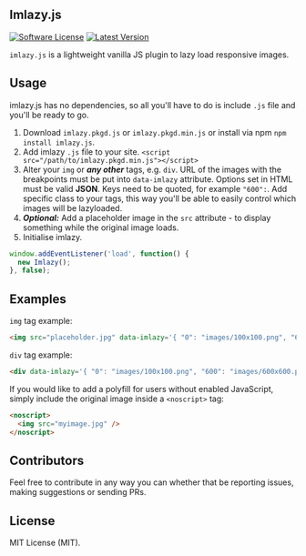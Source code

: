## Imlazy.js
[![Software License](https://img.shields.io/badge/license-MIT-brightgreen.svg?style=flat-square)](LICENSE.md)
[![Latest Version](https://img.shields.io/github/release/edtorba/imlazy.js.svg?style=flat-square)](https://github.com/edtorba/imlazy.js/releases)

`imlazy.js` is a lightweight vanilla JS plugin to lazy load responsive images.

## Usage
imlazy.js has no dependencies, so all you'll have to do is include `.js` file and you'll be ready to go.

1. Download `imlazy.pkgd.js` or `imlazy.pkgd.min.js` or install via npm `npm install imlazy.js`.
2. Add imlazy `.js` file to your site.
`<script src="/path/to/imlazy.pkgd.min.js"></script>`
3. Alter your `img` or ***any other*** tags, e.g. `div`. URL of the images with the breakpoints must be put into `data-imlazy` attribute. Options set in HTML must be valid **JSON**. Keys need to be quoted, for example `"600":`. Add specific class to your tags, this way you'll be able to easily control which images will be lazyloaded.
4. ***Optional:*** Add a placeholder image in the `src` attribute - to display something while the original image loads.
5. Initialise imlazy.
```js
window.addEventListener('load', function() {
  new Imlazy();
}, false);
```

## Examples
`img` tag example:
```html
<img src="placeholder.jpg" data-imlazy='{ "0": "images/100x100.png", "600": "images/600x600.png", "900": "images/900x900.png" }' />
```
`div` tag example:
```html
<div data-imlazy='{ "0": "images/100x100.png", "600": "images/600x600.png" }'></div>
```

If you would like to add a polyfill for users without enabled JavaScript, simply include the original image inside a `<noscript>` tag:
```html
<noscript>
  <img src="myimage.jpg" />
</noscript>
```

## Contributors
Feel free to contribute in any way you can whether that be reporting issues, making suggestions or sending PRs.

## License
MIT License (MIT).
